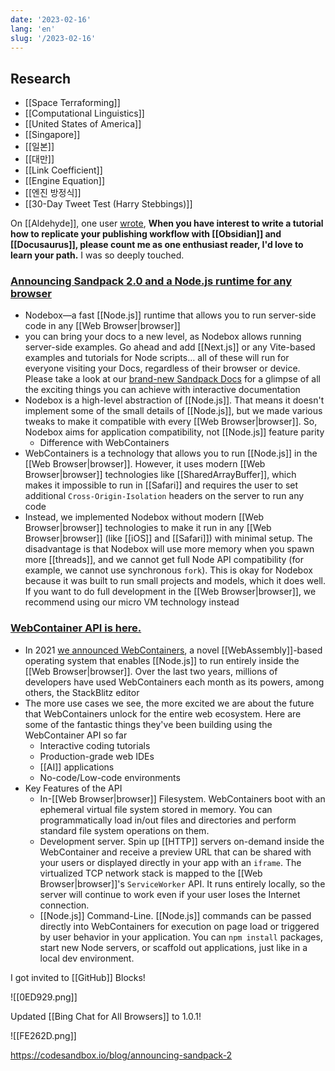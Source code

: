 ```yaml
---
date: '2023-02-16'
lang: 'en'
slug: '/2023-02-16'
---
```


## Research

- [[Space Terraforming]]
- [[Computational Linguistics]]
- [[United States of America]]
- [[Singapore]]
- [[일본]]
- [[대만]]
- [[Link Coefficient]]
- [[Engine Equation]]
- [[엔진 방정식]]
- [[30-Day Tweet Test (Harry Stebbings)]]

On [[Aldehyde]], one user [wrote](https://github.com/anaclumos/extracranial/issues/30), **When you have interest to write a tutorial how to replicate your publishing workflow with [[Obsidian]] and [[Docusaurus]], please count me as one enthusiast reader, I'd love to learn your path.** I was so deeply touched.

### [Announcing Sandpack 2.0 and a Node.js runtime for any browser](https://codesandbox.io/blog/announcing-sandpack-2)

- Nodebox—a fast [[Node.js]] runtime that allows you to run server-side code in any [[Web Browser|browser]]
- you can bring your docs to a new level, as Nodebox allows running server-side examples. Go ahead and add [[Next.js]] or any Vite-based examples and tutorials for Node scripts… all of these will run for everyone visiting your Docs, regardless of their browser or device. Please take a look at our [brand-new Sandpack Docs](https://sandpack.codesandbox.io/docs) for a glimpse of all the exciting things you can achieve with interactive documentation
- Nodebox is a high-level abstraction of [[Node.js]]. That means it doesn't implement some of the small details of [[Node.js]], but we made various tweaks to make it compatible with every [[Web Browser|browser]]. So, Nodebox aims for application compatibility, not [[Node.js]] feature parity
  - Difference with WebContainers
- WebContainers is a technology that allows you to run [[Node.js]] in the [[Web Browser|browser]]. However, it uses modern [[Web Browser|browser]] technologies like [[SharedArrayBuffer]], which makes it impossible to run in [[Safari]] and requires the user to set additional `Cross-Origin-Isolation` headers on the server to run any code
- Instead, we implemented Nodebox without modern [[Web Browser|browser]] technologies to make it run in any [[Web Browser|browser]] (like [[iOS]] and [[Safari]]) with minimal setup. The disadvantage is that Nodebox will use more memory when you spawn more [[threads]], and we cannot get full Node API compatibility (for example, we cannot use synchronous `fork`). This is okay for Nodebox because it was built to run small projects and models, which it does well. If you want to do full development in the [[Web Browser|browser]], we recommend using our micro VM technology instead

### [WebContainer API is here.](https://blog.stackblitz.com/posts/webcontainer-api-is-here/)

- In 2021 [we announced WebContainers](https://blog.stackblitz.com/posts/introducing-webcontainers/), a novel [[WebAssembly]]-based operating system that enables [[Node.js]] to run entirely inside the [[Web Browser|browser]]. Over the last two years, millions of developers have used WebContainers each month as its powers, among others, the StackBlitz editor
- The more use cases we see, the more excited we are about the future that WebContainers unlock for the entire web ecosystem. Here are some of the fantastic things they've been building using the WebContainer API so far
  - Interactive coding tutorials
  - Production-grade web IDEs
  - [[AI]] applications
  - No-code/Low-code environments
- Key Features of the API
  - In-[[Web Browser|browser]] Filesystem. WebContainers boot with an ephemeral virtual file system stored in memory. You can programmatically load in/out files and directories and perform standard file system operations on them.
  - Development server. Spin up [[HTTP]] servers on-demand inside the WebContainer and receive a preview URL that can be shared with your users or displayed directly in your app with an `iframe`. The virtualized TCP network stack is mapped to the [[Web Browser|browser]]'s `ServiceWorker` API. It runs entirely locally, so the server will continue to work even if your user loses the Internet connection.
  - [[Node.js]] Command-Line. [[Node.js]] commands can be passed directly into WebContainers for execution on page load or triggered by user behavior in your application. You can `npm install` packages, start new Node servers, or scaffold out applications, just like in a local dev environment.

I got invited to [[GitHub]] Blocks!

![[0ED929.png]]

Updated [[Bing Chat for All Browsers]] to 1.0.1!

![[FE262D.png]]

https://codesandbox.io/blog/announcing-sandpack-2
